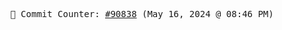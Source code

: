 <p align="center">
    <samp>
        📮 Commit Counter: <a href="https://github.com/Javascript-void0/Javascript-void0/commits/main">#90838</a> (May 16, 2024 @ 08:46 PM)
    </samp>
</p>